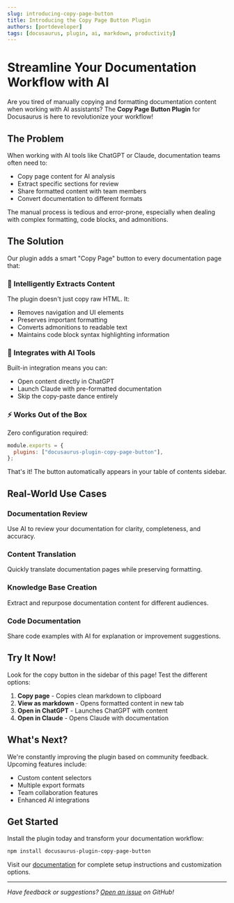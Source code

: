 ```yaml
---
slug: introducing-copy-page-button
title: Introducing the Copy Page Button Plugin
authors: [portdeveloper]
tags: [docusaurus, plugin, ai, markdown, productivity]
---
```


# Streamline Your Documentation Workflow with AI

Are you tired of manually copying and formatting documentation content when working with AI assistants? The **Copy Page Button Plugin** for Docusaurus is here to revolutionize your workflow!

<!--truncate-->

## The Problem

When working with AI tools like ChatGPT or Claude, documentation teams often need to:

- Copy page content for AI analysis
- Extract specific sections for review
- Share formatted content with team members
- Convert documentation to different formats

The manual process is tedious and error-prone, especially when dealing with complex formatting, code blocks, and admonitions.

## The Solution

Our plugin adds a smart "Copy Page" button to every documentation page that:

### 🎯 Intelligently Extracts Content

The plugin doesn't just copy raw HTML. It:
- Removes navigation and UI elements
- Preserves important formatting
- Converts admonitions to readable text
- Maintains code block syntax highlighting information

### 🤖 Integrates with AI Tools

Built-in integration means you can:
- Open content directly in ChatGPT
- Launch Claude with pre-formatted documentation
- Skip the copy-paste dance entirely

### ⚡ Works Out of the Box

Zero configuration required:
```js
module.exports = {
  plugins: ["docusaurus-plugin-copy-page-button"],
};
```

That's it! The button automatically appears in your table of contents sidebar.

## Real-World Use Cases

### Documentation Review
Use AI to review your documentation for clarity, completeness, and accuracy.

### Content Translation
Quickly translate documentation pages while preserving formatting.

### Knowledge Base Creation
Extract and repurpose documentation content for different audiences.

### Code Documentation
Share code examples with AI for explanation or improvement suggestions.

## Try It Now!

Look for the copy button in the sidebar of this page! Test the different options:

1. **Copy page** - Copies clean markdown to clipboard
2. **View as markdown** - Opens formatted content in new tab
3. **Open in ChatGPT** - Launches ChatGPT with content
4. **Open in Claude** - Opens Claude with documentation

## What's Next?

We're constantly improving the plugin based on community feedback. Upcoming features include:

- Custom content selectors
- Multiple export formats
- Team collaboration features
- Enhanced AI integrations

## Get Started

Install the plugin today and transform your documentation workflow:

```bash
npm install docusaurus-plugin-copy-page-button
```

Visit our [documentation](/docs/intro) for complete setup instructions and customization options.

---

*Have feedback or suggestions? [Open an issue](https://github.com/portdeveloper/docusaurus-plugin-copy-page-button/issues) on GitHub!*